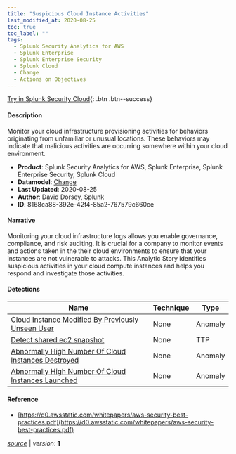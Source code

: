 ```yaml
---
title: "Suspicious Cloud Instance Activities"
last_modified_at: 2020-08-25
toc: true
toc_label: ""
tags:
  - Splunk Security Analytics for AWS
  - Splunk Enterprise
  - Splunk Enterprise Security
  - Splunk Cloud
  - Change
  - Actions on Objectives
---
```


[Try in Splunk Security Cloud](https://www.splunk.com/en_us/cyber-security.html){: .btn .btn--success}

#### Description

Monitor your cloud infrastructure provisioning activities for behaviors originating from unfamiliar or unusual locations. These behaviors may indicate that malicious activities are occurring somewhere within your cloud environment.

- **Product**: Splunk Security Analytics for AWS, Splunk Enterprise, Splunk Enterprise Security, Splunk Cloud
- **Datamodel**: [Change](https://docs.splunk.com/Documentation/CIM/latest/User/Change)
- **Last Updated**: 2020-08-25
- **Author**: David Dorsey, Splunk
- **ID**: 8168ca88-392e-42f4-85a2-767579c660ce

#### Narrative

Monitoring your cloud infrastructure logs allows you enable governance, compliance, and risk auditing. It is crucial for a company to monitor events and actions taken in the their cloud environments to ensure that your instances are not vulnerable to attacks. This Analytic Story identifies suspicious activities in your cloud compute instances and helps you respond and investigate those activities.

#### Detections

| Name        | Technique   | Type         |
| ----------- | ----------- |--------------|
| [Cloud Instance Modified By Previously Unseen User](/cloud/cloud_instance_modified_by_previously_unseen_user/) | None| Anomaly |
| [Detect shared ec2 snapshot](/cloud/detect_shared_ec2_snapshot/) | None| TTP |
| [Abnormally High Number Of Cloud Instances Destroyed](/cloud/abnormally_high_number_of_cloud_instances_destroyed/) | None| Anomaly |
| [Abnormally High Number Of Cloud Instances Launched](/cloud/abnormally_high_number_of_cloud_instances_launched/) | None| Anomaly |

#### Reference

* [https://d0.awsstatic.com/whitepapers/aws-security-best-practices.pdf](https://d0.awsstatic.com/whitepapers/aws-security-best-practices.pdf)



[*source*](https://github.com/splunk/security_content/tree/develop/stories/suspicious_cloud_instance_activities.yml) \| *version*: **1**